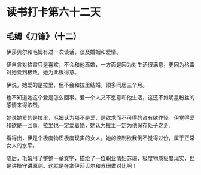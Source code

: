 # 读书打卡第六十二天

## 毛姆《刀锋》（十二）

伊莎贝尔和毛姆有过一次谈话，谈及婚姻和爱情。

伊自言对格雷只是喜欢，不会和他离婚，一方面是因为对生活很满意，更因为格雷对她爱到极致，她为此很得意。

伊说，她爱的是拉里，但不会和拉里结婚，顶多同居三个月。

也不知道她这个爱是怎么回事。爱一个人又不愿意和他生活，这还不如明星粉丝的感情来得浓烈。

她说她爱的是拉里，毛姆认为那不是爱，是欲求而不可得的占有欲作怪。伊觉得爱和欲是一回事，拉里也一定爱着她，她认为拉里一定为他保存处子之身。

看得出，伊是个极度物质极度现实的女人。她的控制欲我倒不觉得过份，属于正常女人的水平。

随后，毛姆用了整整一章文字，描绘了一位职业情妇苏珊，极度物质极度现实，但是讲操守讲原则。这就是在拿伊莎贝尔和苏珊做对比啊！
